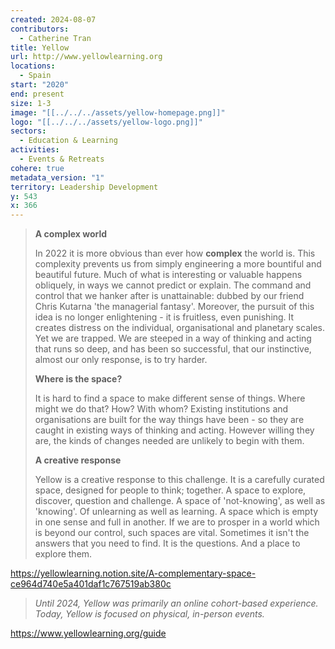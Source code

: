 ```yaml
---
created: 2024-08-07
contributors:
  - Catherine Tran
title: Yellow
url: http://www.yellowlearning.org
locations:
  - Spain
start: "2020"
end: present
size: 1-3
image: "[[../../../assets/yellow-homepage.png]]"
logo: "[[../../../assets/yellow-logo.png]]"
sectors:
  - Education & Learning
activities:
  - Events & Retreats
cohere: true
metadata_version: "1"
territory: Leadership Development
y: 543
x: 366
---
```

>**A complex world**
>
>In 2022 it is more obvious than ever how **complex** the world is.
>This complexity prevents us from simply engineering a more bountiful and beautiful future. Much of what is interesting or valuable happens obliquely, in ways we cannot predict or explain.
>The command and control that we hanker after is unattainable: dubbed by our friend Chris Kutarna 'the managerial fantasy'.
>Moreover, the pursuit of this idea is no longer enlightening - it is fruitless, even punishing.
>It creates distress on the individual, organisational and planetary scales.
>Yet we are trapped.
>We are steeped in a way of thinking and acting that runs so deep, and has been so successful, that our instinctive, almost our only response, is to try harder.
>
> **Where is the space?**
>
>It is hard to find a space to make different sense of things.
>Where might we do that?
>How?
>With whom?
>Existing institutions and organisations are built for the way things have been - so they are caught in existing ways of thinking and acting.
>However willing they are, the kinds of changes needed are unlikely to begin with them.
>
>**A creative response**
>
>Yellow is a creative response to this challenge.
>It is a carefully curated space, designed for people to think; together.
>A space to explore, discover, question and challenge.
>A space of 'not-knowing', as well as 'knowing'.
>Of unlearning as well as learning.
>A space which is empty in one sense and full in another.
>If we are to prosper in a world which is beyond our control, such spaces are vital.
>Sometimes it isn't the answers that you need to find.
>It is the questions. And a place to explore them.

https://yellowlearning.notion.site/A-complementary-space-ce964d740e5a401daf1c767519ab380c

>_Until 2024, Yellow was primarily an online cohort-based experience._
>_Today, Yellow is focused on physical, in-person events._

https://www.yellowlearning.org/guide










